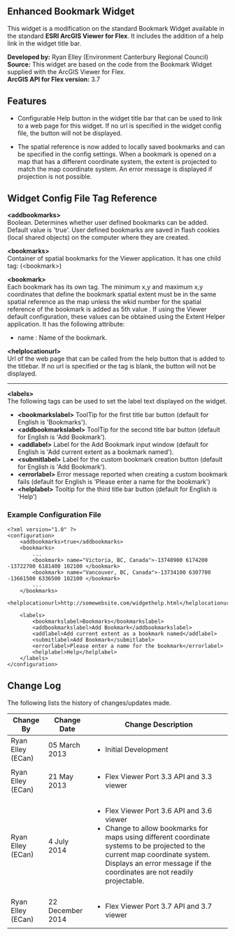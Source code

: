 ## Enhanced Bookmark Widget ##
This widget is a modification on the standard Bookmark Widget available in the standard **ESRI ArcGIS Viewer for Flex**.  It includes the addition of a help link in the widget title bar.

**Developed by:**	Ryan Elley (Environment Canterbury Regional Council)  
**Source:**  This widget are based on the code from the Bookmark Widget supplied with the ArcGIS Viewer for Flex.  
**ArcGIS API for Flex version:**  3.7



## Features ##

- Configurable Help button in the widget title bar that can be used to link to a web page for this widget.  If no url is specified in the widget config file, the button will not be displayed.  

- The spatial reference is now added to locally saved bookmarks and can be specified in the config settings.  When a bookmark is opened on a map that has a different coordinate system, the extent is projected to match the map coordinate system.  An error message is displayed if projection is not possible. 



## Widget Config File Tag Reference ##

**<addbookmarks\>**  
Boolean. Determines whether user defined bookmarks can be added. Default value is 'true'.  User defined bookmarks are saved in flash cookies (local shared objects) on the computer where they are created.    

**<bookmarks\>**  
Container of spatial bookmarks for the Viewer application. It has one child tag: (<bookmark\>)

**<bookmark\>**  
Each bookmark has its own <bookmark> tag. The minimum x,y and maximum x,y coordinates that define the bookmark spatial extent must be in the same spatial reference as the map unless the wkid number for the spatial reference of the bookmark is added as 5th value . If using the Viewer default configuration, these values can be obtained using the Extent Helper application. It has the following attribute:

- name : Name of the bookmark.

**<helplocationurl\>**  
Url of the web page that can be called from the help button that is added to the titlebar.  If no url is specified or the tag is blank, the button will not be displayed. 

----------

**<labels\>**  
The following tags can be used to set the label text displayed on the widget.

- **<bookmarkslabel\>**
ToolTip for the first title bar button (default for English is 'Bookmarks').
- **<addbookmarkslabel\>**
ToolTip for the second title bar button (default for English is 'Add Bookmark').
- **<addlabel\>**
Label for the Add Bookmark input window (default for English is 'Add current extent as a bookmark named').
- **<submitlabel\>**
Label for the custom bookmark creation button (default for English is 'Add Bookmark').
- **<errorlabel\>**
Error message reported when creating a custom bookmark fails (default for English is 'Please enter a name for the bookmark') 
- **<helplabel\>**
Tooltip for the third title bar button (default for English is 'Help')


### Example Configuration File ###
	<?xml version="1.0" ?>
	<configuration>
		<addbookmarks>true</addbookmarks>
        <bookmarks>
            ...
            <bookmark> name="Victoria, BC, Canada">-13740900 6174200 -13722700 6181400 102100 </bookmark>
            <bookmark> name="Vancouver, BC, Canada">-13734100 6307700 -13661500 6336500 102100 </bookmark>
            ...
        </bookmarks>
		<helplocationurl>http://somewebsite.com/widgethelp.html</helplocationurl>

		<labels>
			<bookmarkslabel>Bookmarks</bookmarkslabel>
			<addbookmarkslabel>Add Bookmark</addbookmarkslabel>
			<addlabel>Add current extent as a bookmark named</addlabel>
			<submitlabel>Add Bookmark</submitlabel>
			<errorlabel>Please enter a name for the bookmark</errorlabel>
			<helplabel>Help</helplabel>
		</labels>
	</configuration>


## Change Log ##
The following lists the history of changes/updates made.  
<table>
<thead>
<tr><th>Change By</th><th>Change Date</th><th>Change Description</th></tr>
</thead>
<tbody>
<tr><td>Ryan Elley (ECan)</td><td>05 March 2013</td><td><ul><li>Initial Development</li></ul></td></tr>
<tr><td>Ryan Elley (ECan)</td><td>21 May 2013</td><td><ul><li>Flex Viewer Port 3.3 API and 3.3 viewer</li></ul></td></tr>
<tr><td>Ryan Elley (ECan)</td><td>4 July 2014</td><td><ul><li>Flex Viewer Port 3.6 API and 3.6 viewer</li><li>Change to allow bookmarks for maps using different coordinate systems to be projected to the current map coordinate system.  Displays an error message if the coordinates are not readily projectable.</li></ul></td></tr>
<tr><td>Ryan Elley (ECan)</td><td>22 December 2014</td><td><ul><li>Flex Viewer Port 3.7 API and 3.7 viewer</li></ul></td></tr>
</tbody>
</table>
